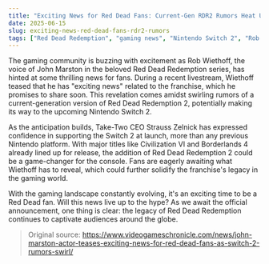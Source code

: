 ```yaml
---
title: "Exciting News for Red Dead Fans: Current-Gen RDR2 Rumors Heat Up"
date: 2025-06-15
slug: exciting-news-red-dead-fans-rdr2-rumors
tags: ["Red Dead Redemption", "gaming news", "Nintendo Switch 2", "Rob Wiethoff"]
---
```


The gaming community is buzzing with excitement as Rob Wiethoff, the voice of John Marston in the beloved Red Dead Redemption series, has hinted at some thrilling news for fans. During a recent livestream, Wiethoff teased that he has "exciting news" related to the franchise, which he promises to share soon. This revelation comes amidst swirling rumors of a current-generation version of Red Dead Redemption 2, potentially making its way to the upcoming Nintendo Switch 2.

As the anticipation builds, Take-Two CEO Strauss Zelnick has expressed confidence in supporting the Switch 2 at launch, more than any previous Nintendo platform. With major titles like Civilization VI and Borderlands 4 already lined up for release, the addition of Red Dead Redemption 2 could be a game-changer for the console. Fans are eagerly awaiting what Wiethoff has to reveal, which could further solidify the franchise's legacy in the gaming world.

With the gaming landscape constantly evolving, it's an exciting time to be a Red Dead fan. Will this news live up to the hype? As we await the official announcement, one thing is clear: the legacy of Red Dead Redemption continues to captivate audiences around the globe.

> Original source: https://www.videogameschronicle.com/news/john-marston-actor-teases-exciting-news-for-red-dead-fans-as-switch-2-rumors-swirl/